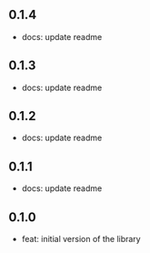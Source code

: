 ## 0.1.4

- docs: update readme

## 0.1.3

- docs: update readme

## 0.1.2

- docs: update readme

## 0.1.1

- docs: update readme

## 0.1.0

- feat: initial version of the library
